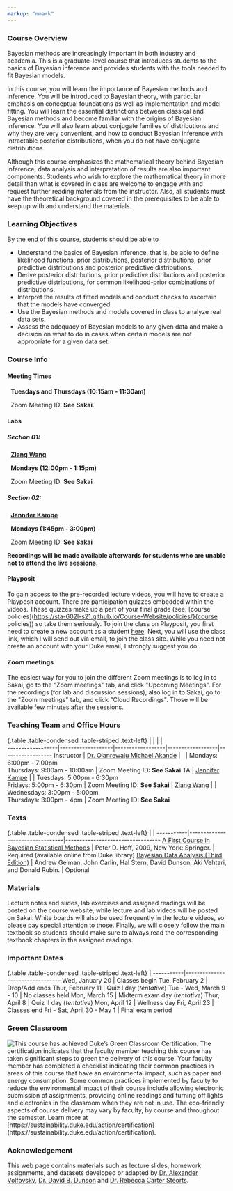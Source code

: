 ```yaml
---
markup: "mmark"
---
```


### Course Overview
Bayesian methods are increasingly important in both industry and academia. This is a graduate-level course that introduces students to the basics of Bayesian inference and provides students with the tools needed to fit Bayesian models.

In this course, you will learn the importance of Bayesian methods and inference. You will be introduced to Bayesian theory, with particular emphasis on conceptual foundations as well as implementation and model fitting. You will learn the essential distinctions between classical and Bayesian methods and become familiar with the origins of Bayesian inference. You will also learn about conjugate families of distributions and why they are very convenient, and how to conduct Bayesian inference with intractable posterior distributions,  when you do not have conjugate distributions.

Although this course emphasizes the mathematical theory behind Bayesian inference, data analysis and interpretation of results are also important components. Students who wish to explore the mathematical theory in more detail than what is covered in class are welcome to engage with and request further reading materials from the instructor. Also, all students must have the theoretical background covered in the prerequisites to be able to keep up with and understand the materials. 


### Learning Objectives

By the end of this course, students should be able to

-  Understand the basics of Bayesian inference, that is, be able to define likelihood functions, prior distributions, posterior distributions, prior predictive distributions and posterior predictive distributions.
- Derive posterior distributions, prior predictive distributions and posterior predictive distributions, for common likelihood-prior combinations of distributions.
- Interpret the results of fitted models and conduct checks to ascertain that the models have converged.
- Use the Bayesian methods and models covered in class to analyze real data sets.
- Assess the adequacy of Bayesian models to any given data and make a decision on what to do in cases when certain models are not appropriate for a given data set.




### Course Info

#### Meeting Times
<font color="#6CA0DC"><i class="fas fa-calendar-alt fa-lg"></i></font> &nbsp; **Tuesdays and Thursdays (10:15am - 11:30am)**

<font color="#6CA0DC"><i class="fas fa-university fa-lg"></i></font> &nbsp; Zoom Meeting ID: **See Sakai**.</font>


#### Labs

##### Section 01:
<font color="#6CA0DC"><i class="fas fa-user fa-lg"></i></font> &nbsp; **[Ziang Wang](https://scholars.duke.edu/person/ziang.wang)**

<font color="#6CA0DC"><i class="fas fa-calendar-alt fa-lg"></i></font> &nbsp; **Mondays (12:00pm - 1:15pm)**

<font color="#6CA0DC"><i class="fas fa-university fa-lg"></i></font> &nbsp; Zoom Meeting ID: **See Sakai**

##### Section 02:
<font color="#6CA0DC"><i class="fas fa-user fa-lg"></i></font> &nbsp; **[Jennifer Kampe](https://scholars.duke.edu/person/jennifer.kampe)**

<font color="#6CA0DC"><i class="fas fa-calendar-alt fa-lg"></i></font> &nbsp; **Mondays (1:45pm - 3:00pm)**

<font color="#6CA0DC"><i class="fas fa-university fa-lg"></i></font> &nbsp; Zoom Meeting ID: **See Sakai**

**Recordings will be made available afterwards for students who are unable not to attend the live sessions.**


#### Playposit
To gain access to the pre-recorded lecture videos, you will have to create a Playposit account. There are participation quizzes embedded within the videos. These quizzes make up a part of your final grade (see: [course policies](https://sta-602l-s21.github.io/Course-Website/policies/}{course policies)) so take them seriously. To join the class on Playposit, you first need to create a new account as a student [here](https://www.playposit.com/join). Next, you will use the class link, which I will send out via email, to join the class site. While you need not create an account with your Duke email, I strongly suggest you do.

#### Zoom meetings
The easiest way for you to join the different Zoom meetings is to log in to Sakai, go to the "Zoom meetings" tab, and click "Upcoming Meetings". For the recordings (for lab and discussion sessions), also log in to Sakai, go to the "Zoom meetings" tab, and click "Cloud Recordings". Those will be available few minutes after the sessions.


### Teaching Team and Office Hours 

{.table .table-condensed .table-striped .text-left}
<span></span>     | <span></span>     | <span></span>    | <span></span>    |  <span></span>      
------------------|-------------------|------------------|------------------|------------------ 
Instructor        | [Dr. Olanrewaju Michael Akande](https://akandelanre.github.io.) | <a href="mailto:olanrewaju.akande@duke.edu" title="email"><i class="fa fa-envelope"></i></a> &nbsp; <a href="https://github.com/akandelanre" title="GitHub"><i class="fa fa-github"></i></a> | Mondays: 6:00pm - 7:00pm <br /> Thursdays: 9:00am - 10:00am | Zoom Meeting ID: **See Sakai**
TA               | [Jennifer Kampe](https://scholars.duke.edu/person/jennifer.kampe) | <a href="mailto:jennifer.kampe@duke.edu" title="email"><i class="fa fa-envelope"></i></a> | Tuesdays: 5:00pm - 6:30pm <br /> Fridays: 5:00pm - 6:30pm | Zoom Meeting ID: **See Sakai**
                 | [Ziang Wang](https://scholars.duke.edu/person/ziang.wang) | <a href="mailto:ziang.wang@duke.edu" title="email"><i class="fa fa-envelope"></i></a> | Wednesdays: 3:00pm - 5:00pm <br /> Thursdays: 3:00pm - 4pm | Zoom Meeting ID: **See Sakai**


### Texts

{.table .table-condensed .table-striped .text-left}
 <span></span>     | <span></span> | <span></span> 
-----------|---------------------------------|----------------------------------
[A First Course in Bayesian Statistical Methods](https://find.library.duke.edu/catalog/DUKE004968562) | Peter D. Hoff, 2009, New York: Springer. | Required (available online from Duke library)
[Bayesian Data Analysis (Third Edition)](https://find.library.duke.edu/catalog/DUKE006588051?utm_campaign=bento&utm_content=bento_result_link&utm_source=library.duke.edu&utm_medium=referral) | Andrew Gelman, John Carlin, Hal Stern, David Dunson, Aki Vehtari, and Donald Rubin. | Optional


### Materials

Lecture notes and slides, lab exercises and assigned readings will be posted on the course website, while lecture and lab videos will be posted on Sakai. White boards will also be used frequently in the lecture videos, so please pay special attention to those. Finally, we will closely follow the main textbook so students should make sure to always read the corresponding textbook chapters in the assigned readings.


### Important Dates

{.table .table-condensed .table-striped .text-left}
 <span></span>     | <span></span>
-----------|---------------------------------
Wed, January 20 | Classes begin
Tue, February 2 | Drop/Add ends
Thur, February 11 | Quiz I day (*tentative*)
Tue - Wed, March 9 - 10	| No classes held
Mon, March 15 | Midterm exam day (*tentative*)
Thur, April 8 | Quiz II day (*tentative*)
Mon, April 12	| Wellness day
Fri, April 23 | Classes end
Fri - Sat, April 30 - May 1 | Final exam period




### Green Classroom

<img style="float: left;" src="/img/DukeGreenClassroomCertification-Logo.png">
This course has achieved Duke’s Green Classroom Certification. The certification indicates that the faculty member teaching this course has taken significant steps to green the delivery of this course. Your faculty member has completed a checklist indicating their common practices in areas of this course that have an environmental impact, such as paper and energy consumption. Some common practices implemented by faculty to reduce the environmental impact of their course include allowing electronic submission of assignments, providing online readings and turning off lights and electronics in the classroom when they are not in use. The eco-friendly aspects of course delivery may vary by faculty, by course and throughout the semester. Learn more at [https://sustainability.duke.edu/action/certification](https://sustainability.duke.edu/action/certification).

### Acknowledgement

This web page contains materials such as lecture slides, homework assignments, and datasets developed or adapted by [Dr. Alexander Volfovsky](https://scholars.duke.edu/person/alexander.volfovsky), [Dr. David B. Dunson](https://scholars.duke.edu/person/dunson) and [Dr. Rebecca Carter Steorts](https://scholars.duke.edu/person/beka).

